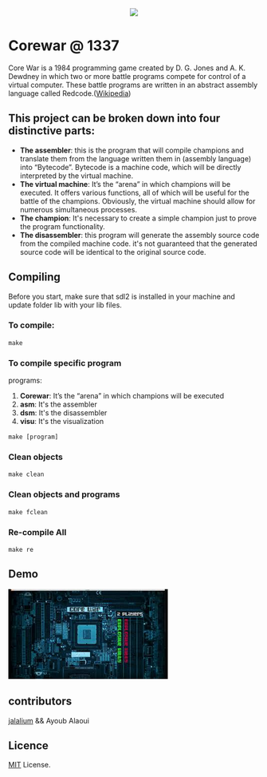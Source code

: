<div align="center"> <img src="./img/thumbnail.png" /> </div>

# Corewar @ 1337


Core War is a 1984 programming game created by D. G. Jones and A. K. Dewdney in which two or more battle programs compete for control of a virtual computer. These battle programs are written in an abstract assembly language called Redcode.([Wikipedia](https://en.wikipedia.org/wiki/Core_War))

## This project can be broken down into four distinctive parts: ##

  * **The assembler**: this is the program that will compile champions and translate them from the language written them in (assembly language) into “Bytecode”. Bytecode is a machine code, which will be directly interpreted by the virtual machine.
  * **The virtual machine**: It’s the “arena” in which champions will be executed. It offers various functions, all of which will be useful for the battle of the champions. Obviously, the virtual machine should allow for numerous simultaneous processes.
  * **The champion**: It's necessary to create a simple champion just to prove the program functionality.
  * **The disassembler**: this program will generate the assembly source code from the compiled machine code.
  it's not guaranteed that the generated source code will be identical to the original source code.

## Compiling ##

  Before you start, make sure that sdl2 is installed in your machine and update folder lib with your lib files.

  ### To compile: ##
  ```
  make
  ```
  ### To compile specific program ##
  programs:

  1. **Corewar**: It’s the “arena” in which champions will be executed
  2. **asm**: It's the assembler
  3. **dsm**: It's the disassembler
  4. **visu**: It's the visualization

  ```
  make [program]
  ```
  ### Clean objects ###
  ```
  make clean
  ```
  ### Clean objects and programs ###
  ```
  make fclean
  ```
  ### Re-compile All ###
  ```
  make re
  ```

## Demo ##

[![Corewar](./img/youtube.jpg)](https://www.youtube.com/watch?v=XWNpR2hF4fI "Corewar | 1337")
  


## contributors ##

[jalalium](https://github.com/jalalium)  && Ayoub Alaoui

## Licence ##
[MIT](https://choosealicense.com/licenses/mit) License.
